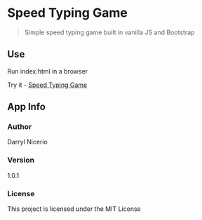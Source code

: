 # Speed Typing Game

> Simple speed typing game built in vanilla JS and Bootstrap

## Use

Run index.html in a browser

Try it - [Speed Typing Game](https://dnicerio.github.io/speed-typing-game)

## App Info

### Author

Darryl Nicerio

### Version

1.0.1

### License

This project is licensed under the MIT License
